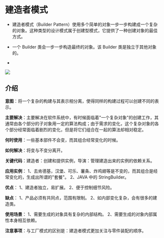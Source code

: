 # 建造者模式
- 建造者模式（Builder Pattern）使用多个简单的对象一步一步构建成一个复杂的对象。这种类型的设计模式属于创建型模式，它提供了一种创建对象的最佳方式。

- 一个 Builder 类会一步一步构造最终的对象。该 Builder 类是独立于其他对象的。
- 
![](https://imgurlhangzhouxiwang.oss-cn-beijing.aliyuncs.com/20220516161247.png)

## 介绍
**意图**：将一个复杂的构建与其表示相分离，使得同样的构建过程可以创建不同的表示。

**主要解决**：主要解决在软件系统中，有时候面临着"一个复杂对象"的创建工作，其通常由各个部分的子对象用一定的算法构成；由于需求的变化，这个复杂对象的各个部分经常面临着剧烈的变化，但是将它们组合在一起的算法却相对稳定。

**何时使用**：一些基本部件不会变，而其组合经常变化的时候。

**如何解决**：将变与不变分离开。

**关键代码**：建造者：创建和提供实例，导演：管理建造出来的实例的依赖关系。

**应用实例**： 1、去肯德基，汉堡、可乐、薯条、炸鸡翅等是不变的，而其组合是经常变化的，生成出所谓的"套餐"。 2、JAVA 中的 StringBuilder。

**优点**： 1、建造者独立，易扩展。 2、便于控制细节风险。

**缺点**： 1、产品必须有共同点，范围有限制。 2、如内部变化复杂，会有很多的建造类。

**使用场景**： 1、需要生成的对象具有复杂的内部结构。 2、需要生成的对象内部属性本身相互依赖。

**注意事项**：与工厂模式的区别是：建造者模式更加关注与零件装配的顺序。